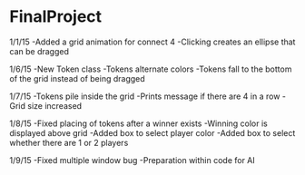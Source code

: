 FinalProject
============

1/1/15
-Added a grid animation for connect 4
-Clicking creates an ellipse that can be dragged

1/6/15
-New Token class
-Tokens alternate colors
-Tokens fall to the bottom of the grid instead of being dragged

1/7/15
-Tokens pile inside the grid
-Prints message if there are 4 in a row
-Grid size increased

1/8/15
-Fixed placing of tokens after a winner exists
-Winning color is displayed above grid
-Added box to select player color
-Added box to select whether there are 1 or 2 players

1/9/15
-Fixed multiple window bug
-Preparation within code for AI